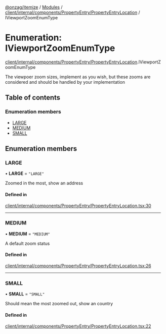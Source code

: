 [@onzag/itemize](../README.md) / [Modules](../modules.md) / [client/internal/components/PropertyEntry/PropertyEntryLocation](../modules/client_internal_components_PropertyEntry_PropertyEntryLocation.md) / IViewportZoomEnumType

# Enumeration: IViewportZoomEnumType

[client/internal/components/PropertyEntry/PropertyEntryLocation](../modules/client_internal_components_PropertyEntry_PropertyEntryLocation.md).IViewportZoomEnumType

The viewpoer zoom sizes, implement as you wish, but these zooms
are considered and should be handled by your implementation

## Table of contents

### Enumeration members

- [LARGE](client_internal_components_PropertyEntry_PropertyEntryLocation.IViewportZoomEnumType.md#large)
- [MEDIUM](client_internal_components_PropertyEntry_PropertyEntryLocation.IViewportZoomEnumType.md#medium)
- [SMALL](client_internal_components_PropertyEntry_PropertyEntryLocation.IViewportZoomEnumType.md#small)

## Enumeration members

### LARGE

• **LARGE** = `"LARGE"`

Zoomed in the most, show an address

#### Defined in

[client/internal/components/PropertyEntry/PropertyEntryLocation.tsx:30](https://github.com/onzag/itemize/blob/f2db74a5/client/internal/components/PropertyEntry/PropertyEntryLocation.tsx#L30)

___

### MEDIUM

• **MEDIUM** = `"MEDIUM"`

A default zoom status

#### Defined in

[client/internal/components/PropertyEntry/PropertyEntryLocation.tsx:26](https://github.com/onzag/itemize/blob/f2db74a5/client/internal/components/PropertyEntry/PropertyEntryLocation.tsx#L26)

___

### SMALL

• **SMALL** = `"SMALL"`

Should mean the most zoomed out, show an country

#### Defined in

[client/internal/components/PropertyEntry/PropertyEntryLocation.tsx:22](https://github.com/onzag/itemize/blob/f2db74a5/client/internal/components/PropertyEntry/PropertyEntryLocation.tsx#L22)
